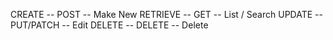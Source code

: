 CREATE -- POST -- Make New 
RETRIEVE -- GET -- List / Search 
UPDATE -- PUT/PATCH -- Edit 
DELETE -- DELETE -- Delete

